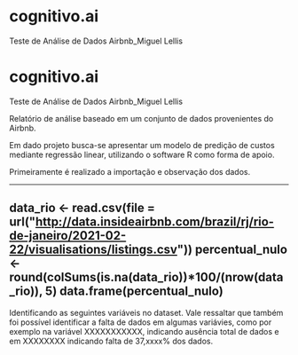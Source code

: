 # cognitivo.ai
Teste de Análise de Dados Airbnb_Miguel Lellis

# cognitivo.ai
Teste de Análise de Dados Airbnb_Miguel Lellis

Relatório de análise baseado em um conjunto de dados provenientes do Airbnb.

Em dado projeto busca-se apresentar um modelo de predição de custos mediante regressão linear, utilizando o software R como forma de apoio.

Primeiramente é realizado a importação e observação dos dados.


--------------------------
data_rio <- read.csv(file = url("http://data.insideairbnb.com/brazil/rj/rio-de-janeiro/2021-02-22/visualisations/listings.csv"))
percentual_nulo <- round(colSums(is.na(data_rio))*100/(nrow(data_rio)), 5)
data.frame(percentual_nulo)
--------------------------

Identificando as seguintes variáveis no dataset. Vale ressaltar que também foi possível identificar a falta de dados em algumas variávies, 
como por exemplo na variável XXXXXXXXXXX, indicando ausência total de dados e em XXXXXXXX indicando falta de 37,xxxx% dos dados.

